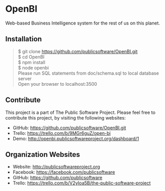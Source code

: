 OpenBI
======

Web-based Business Intelligence system for the rest of us on this planet.

Installation
------------
>$ git clone https://github.com/publicsoftware/OpenBI.git<br/>
>$ cd OpenBI<br/>
>$ npm install<br/>
>$ node openbi<br/>
>Please run SQL statements from doc/schema.sql to local database server<br/>
>Open your browser to localhost:3500<br/>

Contribute
----------
This project is a part of The Public Software Project. Please feel free to contribute this project, by visiting the following websites:
- GitHub: https://github.com/publicsoftware/OpenBI.git
- Trello: https://trello.com/b/9MGr6guZ/open-bi
- Demo:   http://openbi.publicsoftwareproject.org/dashboard/1

Organization Websites
---------------------
- Website: http://publicsoftwareproject.org
- Facebook: https://facebook.com/publicsoftware
- GitHub: https://github.com/publicsoftware
- Trello: https://trello.com/b/V2yIoa5B/the-public-software-project
